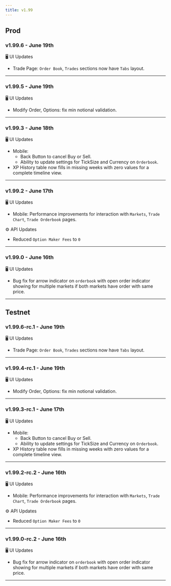 ```yaml
---
title: v1.99
---
```

## Prod
### v1.99.6 - June 19th
🖥️  UI Updates 
* Trade Page: `Order Book`, `Trades` sections now have `Tabs` layout.
---
### v1.99.5 - June 19th
🖥️  UI Updates 
* Modify Order, Options: fix min notional validation.
---
### v1.99.3 - June 18th
🖥️  UI Updates 
* Mobile:
   * Back Button to cancel Buy or Sell.
   * Ability to update settings for TickSize and Currency on `Orderbook`.
* XP History table now fills in missing weeks with zero values for a complete timeline view.
---

### v1.99.2 - June 17th
🖥️  UI Updates 
* Mobile: Performance improvements for interaction with `Markets`, `Trade Chart`, `Trade Orderbook` pages.

⚙️ API Updates
* Reduced `Option Maker Fees` to `0`
---
### v1.99.0 - June 16th
🖥️  UI Updates 
* Bug fix for arrow indicator on `orderbook` with open order indicator showing for multiple markets if both markets have order with same price.
---


## Testnet
### v1.99.6-rc.1 - June 19th
🖥️  UI Updates 
* Trade Page: `Order Book`, `Trades` sections now have `Tabs` layout.
---
### v1.99.4-rc.1 - June 19th
🖥️  UI Updates 
* Modify Order, Options: fix min notional validation.
---
### v1.99.3-rc.1 - June 17th
🖥️  UI Updates 
* Mobile:
   * Back Button to cancel Buy or Sell.
   * Ability to update settings for TickSize and Currency on `Orderbook`.
* XP History table now fills in missing weeks with zero values for a complete timeline view.
---
### v1.99.2-rc.2 - June 16th
🖥️  UI Updates 
* Mobile: Performance improvements for interaction with `Markets`, `Trade Chart`, `Trade Orderbook` pages.

⚙️ API Updates
* Reduced `Option Maker Fees` to `0`
---
### v1.99.0-rc.2 - June 16th
🖥️  UI Updates 
* Bug fix for arrow indicator on `orderbook` with open order indicator showing for multiple markets if both markets have order with same price.
---
